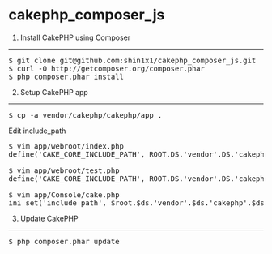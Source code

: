 cakephp_composer_js
===================

1. Install CakePHP using Composer
-----------------------------------

<pre>
$ git clone git@github.com:shin1x1/cakephp_composer_js.git
$ curl -O http://getcomposer.org/composer.phar
$ php composer.phar install
</pre>

2. Setup CakePHP app
-----------------------------------

<pre>
$ cp -a vendor/cakephp/cakephp/app .
</pre>

Edit include_path

<pre>
$ vim app/webroot/index.php
define('CAKE_CORE_INCLUDE_PATH', ROOT.DS.'vendor'.DS.'cakephp'.DS.'cakephp'.DS.'lib');

$ vim app/webroot/test.php
define('CAKE_CORE_INCLUDE_PATH', ROOT.DS.'vendor'.DS.'cakephp'.DS.'cakephp'.DS.'lib');

$ vim app/Console/cake.php
ini_set('include_path', $root.$ds.'vendor'.$ds.'cakephp'.$ds.'cakephp'.$ds.'lib'.PATH_SEPARATOR . ini_get('include_path'));
</pre>

3. Update CakePHP
-----------------------------------

<pre>
$ php composer.phar update
</pre>
